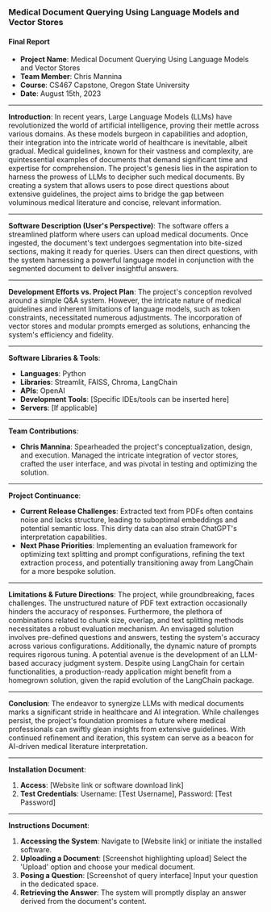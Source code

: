### Medical Document Querying Using Language Models and Vector Stores
#### Final Report
- **Project Name**: Medical Document Querying Using Language Models and Vector Stores
- **Team Member**: Chris Mannina
- **Course**: CS467 Capstone, Oregon State University
- **Date**: August 15th, 2023

---

**Introduction**:
In recent years, Large Language Models (LLMs) have revolutionized the world of artificial intelligence, proving their mettle across various domains. As these models burgeon in capabilities and adoption, their integration into the intricate world of healthcare is inevitable, albeit gradual. Medical guidelines, known for their vastness and complexity, are quintessential examples of documents that demand significant time and expertise for comprehension. The project's genesis lies in the aspiration to harness the prowess of LLMs to decipher such medical documents. By creating a system that allows users to pose direct questions about extensive guidelines, the project aims to bridge the gap between voluminous medical literature and concise, relevant information.

---

**Software Description (User's Perspective)**:
The software offers a streamlined platform where users can upload medical documents. Once ingested, the document's text undergoes segmentation into bite-sized sections, making it ready for queries. Users can then direct questions, with the system harnessing a powerful language model in conjunction with the segmented document to deliver insightful answers.

---

**Development Efforts vs. Project Plan**:
The project's conception revolved around a simple Q&A system. However, the intricate nature of medical guidelines and inherent limitations of language models, such as token constraints, necessitated numerous adjustments. The incorporation of vector stores and modular prompts emerged as solutions, enhancing the system's efficiency and fidelity.

---

**Software Libraries & Tools**:
- **Languages**: Python
- **Libraries**: Streamlit, FAISS, Chroma, LangChain
- **APIs**: OpenAI
- **Development Tools**: [Specific IDEs/tools can be inserted here]
- **Servers**: [If applicable]

---

**Team Contributions**:
- **Chris Mannina**: Spearheaded the project's conceptualization, design, and execution. Managed the intricate integration of vector stores, crafted the user interface, and was pivotal in testing and optimizing the solution.

---

**Project Continuance**:
- **Current Release Challenges**: Extracted text from PDFs often contains noise and lacks structure, leading to suboptimal embeddings and potential semantic loss. This dirty data can also strain ChatGPT's interpretation capabilities.
- **Next Phase Priorities**: Implementing an evaluation framework for optimizing text splitting and prompt configurations, refining the text extraction process, and potentially transitioning away from LangChain for a more bespoke solution.

---

**Limitations & Future Directions**:
The project, while groundbreaking, faces challenges. The unstructured nature of PDF text extraction occasionally hinders the accuracy of responses. Furthermore, the plethora of combinations related to chunk size, overlap, and text splitting methods necessitates a robust evaluation mechanism. An envisaged solution involves pre-defined questions and answers, testing the system's accuracy across various configurations. Additionally, the dynamic nature of prompts requires rigorous tuning. A potential avenue is the development of an LLM-based accuracy judgment system. Despite using LangChain for certain functionalities, a production-ready application might benefit from a homegrown solution, given the rapid evolution of the LangChain package.

---

**Conclusion**:
The endeavor to synergize LLMs with medical documents marks a significant stride in healthcare and AI integration. While challenges persist, the project's foundation promises a future where medical professionals can swiftly glean insights from extensive guidelines. With continued refinement and iteration, this system can serve as a beacon for AI-driven medical literature interpretation.

---

**Installation Document**:
1. **Access**: [Website link or software download link]
2. **Test Credentials**: Username: [Test Username], Password: [Test Password]

---

**Instructions Document**:
1. **Accessing the System**: Navigate to [Website link] or initiate the installed software.
2. **Uploading a Document**: [Screenshot highlighting upload] Select the 'Upload' option and choose your medical document.
3. **Posing a Question**: [Screenshot of query interface] Input your question in the dedicated space.
4. **Retrieving the Answer**: The system will promptly display an answer derived from the document's content.

